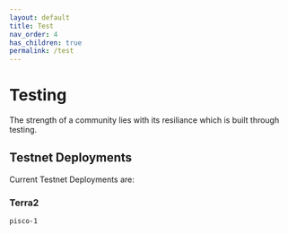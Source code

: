 ```yaml
---
layout: default
title: Test
nav_order: 4
has_children: true
permalink: /test
---
```


# Testing

The strength of a community lies with its resiliance which is built through testing.

## Testnet Deployments

Current Testnet Deployments are:

### Terra2
```pisco-1```
